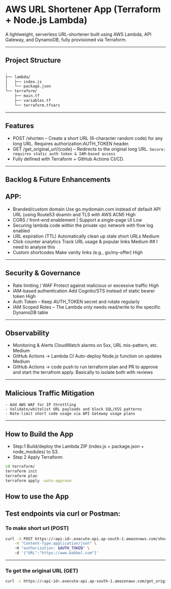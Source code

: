 # AWS URL Shortener App (Terraform + Node.js Lambda)
A lightweight, serverless URL-shortener built using AWS Lambda, API Gateway, and DynamoDB, fully provisioned via Terraform.

--- 

## Project Structure
```bash
.
├── lambda/
│   ├── index.js
│   └── package.json
└── terraform/
    ├── main.tf
    ├── variables.tf
    └── terraform.tfvars
```

---

## Features
- POST /shorten – Create a short URL (6-character random code) for any long URL. Requires         authorization:AUTH_TOKEN header.
- GET /get_original_url/{code} – Redirects to the original long URL. `Secure: requires static auth token & IAM-based access`
- Fully defined with Terraform + GitHub Actions CI/CD.

---

## Backlog & Future Enhancements
## APP:
- Branded/custom domain	Use go.mydomain.com instead of default API URL (using Route53 doamin and TLS with AWS ACM)	High
- CORS / front-end enablement | Support a single-page UI	Low
- Securing lambda code within the private vpc network with flow log enabled
- URL expiration (TTL)	Automatically clean up stale short URLs	Medium
- Click counter analytics	Track URL usage & popular links	Medium ## I need to analyse this
- Custom shortcodes	Make vanity links (e.g., go/my-offer)	High

---

## Security & Governance
- Rate limiting / WAF	Protect against malicious or excessive traffic	High
- IAM-based authentication	Add Cognito/STS instead of static bearer token	High
- Auth Token – Keep AUTH_TOKEN secret and rotate regularly
- IAM Scoped Roles – The Lambda only needs read/write to the specific DynamoDB table

---

## Observability
- Monitoring & Alerts	CloudWatch alarms on 5xx, URL mis-pattern, etc.	Medium
- GitHub Actions → Lambda CI	Auto-deploy Node.js function on updates	Medium
- GitHub Actions → code push to run terraform plan and PR to approve and start the terrafrom apply. Basically to isolate both with reviews

---

## Malicious Traffic Mitigation 
    - Add AWS WAF for IP throttling
    - Validate/whitelist URL payloads and block SQL/XSS patterns
    - Rate-limit short code usage via API Gateway usage plans

---

## How to Build the App
- Step:1 Build/deploy the Lambda ZIP (index.js + package.json + node_modules) to S3.
- Step 2 Apply Terraform: 

```bash 
cd terraform/ 
terraform init 
terraform plan 
terraform apply -auto-approve 
```

## How to use the App
## Test endpoints via curl or Postman: 
    
### To make short url (POST)
    
```bash        
curl -X POST https://<api-id>.execute-api.ap-south-1.amazonaws.com/shorten \
    -H "Content-Type:application/json" \ 
    -H "authorization: $AUTH_TOKEN" \ 
    -d '{"URL":"https://www.babbel.com"}' 
```
    
---

### To get the original URL (GET)

```bash 
curl -i https://<api-id>.execute-api.ap-south-1.amazonaws.com/get_original_url <shortCode_generated>        
```

